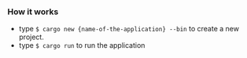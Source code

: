 ### How it works
- type `$ cargo new {name-of-the-application} --bin` to create a new project.
- type `$ cargo run` to run the application